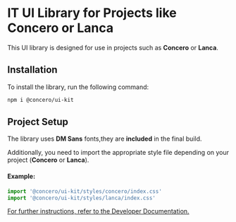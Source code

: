 # IT UI Library for Projects like Concero or Lanca

This UI library is designed for use in projects such as **Concero** or **Lanca**.

## Installation

To install the library, run the following command:

```bash
npm i @concero/ui-kit
```

## Project Setup

The library uses **DM Sans** fonts,they are **included** in the final build.

Additionally, you need to import the appropriate style file depending on your project (**Concero** or **Lanca**).

#### Example:

```ts
import '@concero/ui-kit/styles/concero/index.css'
import '@concero/ui-kit/styles/lanca/index.css'
```

[For further instructions, refer to the Developer Documentation.](./ForDevelopers.md)
